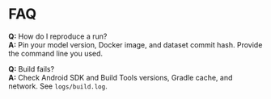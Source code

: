 # FAQ

**Q:** How do I reproduce a run?  
**A:** Pin your model version, Docker image, and dataset commit hash. Provide the command line you used.

**Q:** Build fails?  
**A:** Check Android SDK and Build Tools versions, Gradle cache, and network. See `logs/build.log`.
